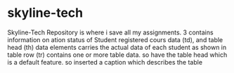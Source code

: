 # skyline-tech
Skyline-Tech Repository is where i save all my assignments.
3 contains information on ation status of Student registered cours data (td), and table head (th)
data elements carries the actual data of each student as shown in table row (tr) contains one or more table data.
so have the table head which is a default feature. so inserted a caption which describes the table